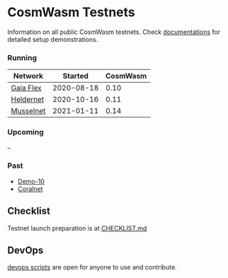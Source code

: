 # CosmWasm Testnets

Information on all public CosmWasm testnets. Check 
[documentations](https://docs.cosmwasm.com/testnets/build-requirements.html) for detailed setup demonstrations.

### Running

| Network                      | Started    | CosmWasm |
|------------------------------|------------|----------|
| [Gaia Flex](./gaia-flex)     | 2020-08-18 | 0.10     |
| [Heldernet](./heldernet)     | 2020-10-16 | 0.11     |
| [Musselnet](./musselnet)     | 2021-01-11 | 0.14     |

### Upcoming

–

### Past

* [Demo-10](./demo-10)
* [Coralnet](./coralnet)

## Checklist

Testnet launch preparation is at [CHECKLIST.md](./CHECKLIST.md)

## DevOps

[devops scripts](devops) are open for anyone to use and contribute.
    
